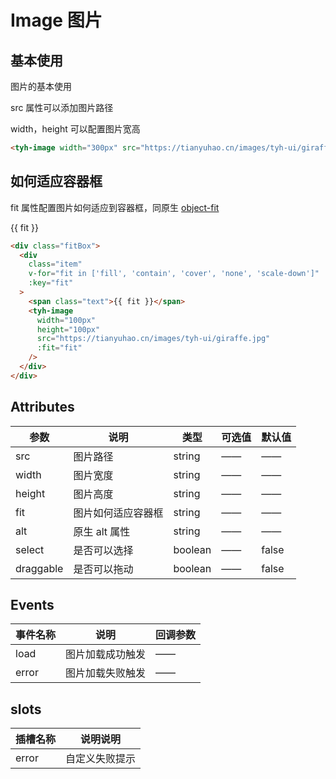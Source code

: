 # Image 图片

## 基本使用

图片的基本使用

src 属性可以添加图片路径

width，height 可以配置图片宽高

<tyh-image width="300px" src="https://tianyuhao.cn/images/tyh-ui/giraffe.jpg" />

```html
<tyh-image width="300px" src="https://tianyuhao.cn/images/tyh-ui/giraffe.jpg" />
```

## 如何适应容器框

fit 属性配置图片如何适应到容器框，同原生 [object-fit](https://developer.mozilla.org/en-US/docs/Web/CSS/object-fit)

<div class="fitBox">
  <div class="item" v-for="fit in ['fill', 'contain', 'cover', 'none', 'scale-down']" :key="fit">
    <span class="text">{{ fit }}</span>
    <tyh-image
      width="100px"
      height="100px"
      src="https://tianyuhao.cn/images/tyh-ui/giraffe.jpg"
      :fit="fit"
    />
  </div>
</div>

```html
<div class="fitBox">
  <div
    class="item"
    v-for="fit in ['fill', 'contain', 'cover', 'none', 'scale-down']"
    :key="fit"
  >
    <span class="text">{{ fit }}</span>
    <tyh-image
      width="100px"
      height="100px"
      src="https://tianyuhao.cn/images/tyh-ui/giraffe.jpg"
      :fit="fit"
    />
  </div>
</div>
```

## Attributes

| 参数      | 说明               | 类型    | 可选值 | 默认值 |
| --------- | ------------------ | ------- | ------ | ------ |
| src       | 图片路径           | string  | ——     | ——     |
| width     | 图片宽度           | string  | ——     | ——     |
| height    | 图片高度           | string  | ——     | ——     |
| fit       | 图片如何适应容器框 | string  | ——     | ——     |
| alt       | 原生 alt 属性      | string  | ——     | ——     |
| select    | 是否可以选择       | boolean | ——     | false  |
| draggable | 是否可以拖动       | boolean | ——     | false  |

## Events

| 事件名称 | 说明             | 回调参数 |
| -------- | ---------------- | -------- |
| load     | 图片加载成功触发 | ——       |
| error    | 图片加载失败触发 | ——       |

## slots

| 插槽名称 | 说明说明       |
| -------- | -------------- |
| error    | 自定义失败提示 |
